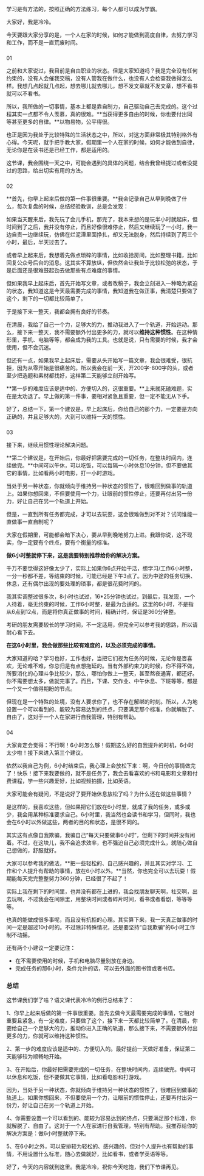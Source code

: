 学习是有方法的，按照正确的方法练习，每个人都可以成为学霸。

大家好，我是冷冷。

今天要跟大家分享的是，一个人在家的时候，如何才能做到高度自律，去努力学习和工作，而不是一直荒废时间。

### 

01

之前和大家说过，我目前是自由职业的状态。但是大家知道吗？我是完全没有任何约束的，没有人会催我交稿，没有人管我在做什么，也没有人会检查我做得怎么样。我想几点起就几点起，想去哪儿就去哪儿，想不发文章就不发文章，想不看书就可以不看书。

所以，我所做的一切事情，基本上都是靠自制力，自己驱动自己去完成的。这个过程其实一点都不令人羡慕，真的很难。**当获得更多自由的时候，你也要付出同等甚至更多的自律。**以物易物，公平得很。

也正是因为我处于比较特殊的生活状态之中，所以，对这方面非常极其特别格外有心得。今天呢，就手把手教大家，假期里一个人在家的时候，如何才能做到自律，无论你是在读书还是已经工作，都是适用的。

这节课，我会围绕一天之中，可能会遇到的具体的问题，结合我曾经提过或者没提过的思路，给出切实有用的方法。

### 

02

**首先，你早上起来后做的第一件事很重要。**我会记录自己从早到晚做了什么，每次复盘的时候，总结经验教训，总是会发现：

如果当天醒来后，我先玩了会儿手机，那完了，我本来想的是玩半小时就起床，但时间到了之后，我并没有停止，而且好像很难停止，然后又继续玩了一小时，我一边自责一边继续玩，仿佛在烂泥潭里面挣扎，却又无法脱身，然后持续到了两三个小时，最后，半天过去了。

<!-- [[[read_end]]] -->

或者早上起来后，我想着先做点琐碎的事情，比如收拾房间，比如整理书籍，比如回复公众号后台的消息。这其实不算放纵，但依然会让我处于比较松弛的状态，于是后面还是很难鼓起劲去做那些有点难度的事情。

但如果我早上起床后，首先开始写文章，或者改稿子，我会立刻进入一种略为紧迫的状态，我知道这是今天最需要完成的事情，我知道我在做正事，我清楚只要做了这个，剩下的一切都比较简单了。

于是接下来一整天，我都会拥有良好的节奏。

在清晨，我给了自己一个力，足够大的力，推动我进入了一个轨道，开始运动。那么，接下来一整天，我不需要额外付出更多的力，就可以**维持这种惯性**。在这种情形里，手机、电脑等等，都会成为我的工具。也就是说，只有需要的时候，我才会使用，但不会沉迷。

但还有一点，如果我早上起床后，需要从头开始写一篇文章，我会很难受，很抗拒，因为从零开始是很痛苦的。所以我会在前一天，开200字-800字的头，或者至少把选题和素材都找好，这样第二天能够立刻开始写。

**第一步的难度应该是适中的、方便切入的，这很重要。**上来就死磕难题，实在是太劝退了。早上做的第一件事，要相对紧急且重要，但一定不能无从下手。

好了，总结一下，第一个建议是，早上起床后，你给自己的那个力，一定要是方向正确的，并且足够大的，大到可以维持一天的惯性。

### 

03

接下来，继续用惯性理论解决问题。

**第二个建议是，在开始后，你最好把需要完成的一切任务，在整块时间内，连续做完。**中间可以午休，可以吃饭，可以每隔一小时休息10分钟，但不要做其它的事情，比如看两小时电影，打一小时游戏。

当处于另一种状态，你就倾向于维持另一种状态的惯性了，很难回到做事的轨道上。如果你想回来，不但要使用一个力，让眼前的惯性停止，还要再付出另一份力，好让自己在另一个轨道上开始。

但是，一直到所有任务都完成，才可以去玩耍，这会很难做到对不对？试问谁能一直做事一直自制呢？

大家在假期里，可能都会暗下决心，要从早到晚地努力上进。我跟你说，这不现实，你一定要有个终点，要有个衡量的标准。

**做6小时整就停下来，这是我要特别推荐给你的解决方案。**

千万不要觉得这好像太少了，实际上如果你6点开始干活，想学习/工作6小时整，一分一秒都不差，等结束的时候，可能已经是下午3点了。因为中途的任务切换、休息，还有偶尔出现的要处理的琐事，都是很花费时间的。

我其实调整过很多次，8小时也试过，16\*25分钟也试过，到最后，我发现，一个人待着，毫无约束的时候，工作6小时整，是最为合适的。这里的6小时，不是指从6点到12点，而是将你真正做事的时间，精确计时，保证是360分钟整。

考研的朋友需要较长的学习时间，不一定适用，但完全可以参考我的思路，所以请耐心看下去。

**在这6小时里，我会做那些比较有难度的，以及必须完成的事情。**

大家知道的哈？学习也好，工作也好，当把它们视为任务的时候，无论你是否喜欢，无论难不难，你总归是有点想拖延的。当有外部约束力的时候，你不得不做，所要消化的心理斗争比较少，那么，哪怕你做上一整天，甚至熬夜通宵，都还好。你不需要想太多，做就完事了。而且，下课、交作业、中午休息、下班等等，都是一个又一个值得期盼的节点。

但现在是一个特殊的处境，没有人要求你了，也不存在解绑的时刻。所以，人为地设置一个可以看到的、能较为容易达到的终点，只要满足那个标准，你就解脱了、自由了，这对于一个人在家进行自我管理，特别有帮助。

### 

04

大家肯定会觉得：不行啊！6小时怎么够！假期这么好的自我提升的时机，6小时太少啦！接下来进入第三个建议。

依然以我自己为例，6小时结束后，我心理上会放松下来：啊，今日份的事情做完了！快乐！接下来我要做的，就不是任务了，我会去看喜欢的书和电影和文章和付费课程，学一些兴趣爱好，比如视频拍摄，比如英语。

大家可能会有疑问，不是说好了要开始休息放松了吗？为什么还在做这些事情？

是这样的，我喜欢这些，但如果把它们放在6小时里，就成了我的任务，或多或少，我会用某种标准要求自己。6小时里，我当然也会读书和学习，但同时，我也会在6小时以外做这些，两者的目的和状态，是很不同的。

其实这有点像自我欺骗，我骗自己“每天只要做事6小时”，但剩下的时间并没有闲着。不过，在这块儿，我不会追求效率，也不强迫自己必须完成什么，就随心做自己想做的，舒服就好。

大家可以参考我的做法，**把一些轻松的、自己感兴趣的，并且其实对学习、工作和个人提升有帮助的事情，放在6小时以外。**当然，你也完全可以去玩耍！假期能每天完完整整努力360分钟，已经很了不起了！

实际上我在剩下的时间里，也并没有都在上进的，我会找朋友聊天啊，社交啊，出去玩啊，不过我会在间隙里，用整块时间或者碎片时间，看书或者看剧，等等等等。

也真的能做成很多事呢，而且没有抗拒的心理。其实算下来，我一天真正做事的时间一定是超过10小时的。不过除非特殊情况，还是要坚持“自我欺骗”的6小时工作制不动摇。

还有两个小建议一定要记住：

* 在不需要使用的时候，手机和电脑尽量别放在身边。
* 完成任务的那6小时，条件允许的话，可以去外面的图书馆或者书店。

### 总结

这节课我们学了啥？语文课代表冷冷的例行总结来了：

1、你早上起来后做的第一件事很重要。首先去做今天最需要完成的事情，它相对重要且紧急，有一定难度，只要做了这个，接下来一天都比较简单了。在清晨，你要给自己一个足够大的力，推动你进入正确的轨道，那么接下来，不需要额外付出更多的力，你就可以维持这种惯性。

2、第一步的难度应该是适中的、方便切入的。最好提前一天做好准备，保证第二天能够较为顺畅地开始。

3、在开始后，你最好把需要完成的一切任务，在整块时间内，连续做完。中间可以休息和吃饭，但不要做其它事情，比如看电影和打游戏。

因为，当处于另一种状态，你就倾向于维持另一种状态的惯性了，很难回到做事的轨道上。如果你想回来，不但要使用一个力，让眼前的惯性停止，还要再付出另一份力，好让自己在另一个轨道上开始。

4、你需要设置一个可以看到的、能较为容易达到的终点，只要满足那个标准，你就解脱了、自由了。这对于一个人在家进行自我管理，特别有帮助。我推荐给你的解决方案是：做6小时整就停下来。

5、在6小时之外，可以安排较为轻松的、感兴趣的，但对个人提升也有帮助的事情，不用设置什么标准，随心去做就好，比如看书，或者学英语等等。

好了，今天的内容就到这里。我是冷冷，祝你今天吃饱，我们下节课再见。